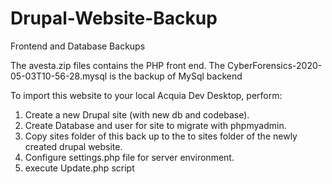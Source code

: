 # Drupal-Website-Backup
Frontend and Database Backups

The avesta.zip files contains the PHP front end.
The CyberForensics-2020-05-03T10-56-28.mysql is the backup of MySql backend

To import this website to your local Acquia Dev Desktop, perform:
  1. Create a new Drupal site (with new db and codebase).
  2. Create Database and user for site to migrate with phpmyadmin.
  3. Copy sites folder of this back up to the to sites folder of the newly created drupal website.  
  4. Configure settings.php file for server environment.
  5. execute Update.php script
